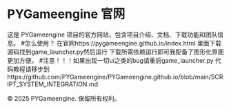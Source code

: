 # PYGameengine 官网

这是 PYGameengine 项目的官方网站，包含项目介绍、文档、下载功能和团队信息。
#怎么使用？
在官网https://pygameengine.github.io/index.html  里面下载源码找到game_launcher.py然后运行
下载所需依赖运行即可我配备了图形化界面更加方便。
#注意！！！如果出现一切ui之类的bug请重启game_launcher.py
代码教程请移步到https://github.com/PYGameengine/PYGameengine.github.io/blob/main/SCRIPT_SYSTEM_INTEGRATION.md

© 2025 PYGameengine. 保留所有权利。
